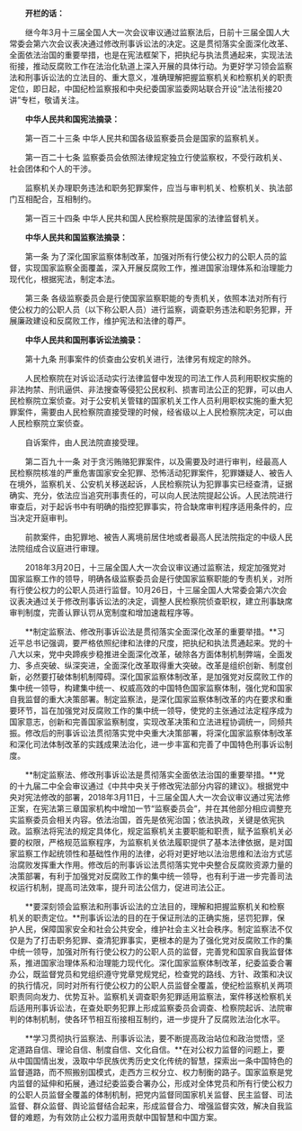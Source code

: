 　　**开栏的话：**

　　继今年3月十三届全国人大一次会议审议通过监察法后，日前十三届全国人大常委会第六次会议表决通过修改刑事诉讼法的决定。这是贯彻落实全面深化改革、全面依法治国的重要举措，也是在宪法框架下，把执纪与执法贯通起来，实现法法衔接，推动反腐败工作在法治化轨道上深入开展的具体行动。为更好学习领会监察法和刑事诉讼法的立法目的、重大意义，准确理解把握监察机关和检察机关的职责定位，即日起，中国纪检监察报和中央纪委国家监委网站联合开设“法法衔接20讲”专栏，敬请关注。

　　**中华人民共和国宪法摘录：**

　　第一百二十三条 中华人民共和国各级监察委员会是国家的监察机关。

　　第一百二十七条 监察委员会依照法律规定独立行使监察权，不受行政机关、社会团体和个人的干涉。

　　监察机关办理职务违法和职务犯罪案件，应当与审判机关、检察机关、执法部门互相配合，互相制约。

　　第一百三十四条 中华人民共和国人民检察院是国家的法律监督机关。

　　**中华人民共和国监察法摘录：**

　　第一条 为了深化国家监察体制改革，加强对所有行使公权力的公职人员的监督，实现国家监察全面覆盖，深入开展反腐败工作，推进国家治理体系和治理能力现代化，根据宪法，制定本法。

　　第三条 各级监察委员会是行使国家监察职能的专责机关，依照本法对所有行使公权力的公职人员（以下称公职人员）进行监察，调查职务违法和职务犯罪，开展廉政建设和反腐败工作，维护宪法和法律的尊严。

　　**中华人民共和国刑事诉讼法摘录：**

　　第十九条 刑事案件的侦查由公安机关进行，法律另有规定的除外。

　　人民检察院在对诉讼活动实行法律监督中发现的司法工作人员利用职权实施的非法拘禁、刑讯逼供、非法搜查等侵犯公民权利、损害司法公正的犯罪，可以由人民检察院立案侦查。对于公安机关管辖的国家机关工作人员利用职权实施的重大犯罪案件，需要由人民检察院直接受理的时候，经省级以上人民检察院决定，可以由人民检察院立案侦查。

　　自诉案件，由人民法院直接受理。

　　第二百九十一条 对于贪污贿赂犯罪案件，以及需要及时进行审判，经最高人民检察院核准的严重危害国家安全犯罪、恐怖活动犯罪案件，犯罪嫌疑人、被告人在境外，监察机关、公安机关移送起诉，人民检察院认为犯罪事实已经查清，证据确实、充分，依法应当追究刑事责任的，可以向人民法院提起公诉。人民法院进行审查后，对于起诉书中有明确的指控犯罪事实，符合缺席审判程序适用条件的，应当决定开庭审判。

　　前款案件，由犯罪地、被告人离境前居住地或者最高人民法院指定的中级人民法院组成合议庭进行审理。

　　2018年3月20日，十三届全国人大一次会议审议通过监察法，规定加强党对国家监察工作的领导，明确各级监察委员会是行使国家监察职能的专责机关，对所有行使公权力的公职人员进行监督。10月26日，十三届全国人大常委会第六次会议表决通过关于修改刑事诉讼法的决定，调整人民检察院侦查职权，建立刑事缺席审判制度，完善认罪认罚从宽制度和增加速裁程序等。

　　**制定监察法、修改刑事诉讼法是贯彻落实全面深化改革的重要举措。**习近平总书记强调，要严格依照纪律和法律的尺度，把执纪和执法贯通起来。党的十八大以来，党中央蹄疾步稳推进全面深化改革，破除各方面体制机制弊端，全面发力、多点突破、纵深突进，全面深化改革取得重大突破。改革是组织创新、制度创新，必然要打破体制机制障碍。深化国家监察体制改革，是加强党对反腐败工作的集中统一领导，构建集中统一、权威高效的中国特色国家监察体制，强化党和国家自我监督的重大决策部署。制定监察法，是深化国家监察体制改革的内在要求和重要环节，旨在加强党对反腐败工作的集中统一领导，使党的主张通过法定程序成为国家意志，创新和完善国家监察制度，实现改革决策和立法进程协调统一，同频共振。修改后的刑事诉讼法贯彻落实党中央重大决策部署，将深化国家监察体制改革和深化司法体制改革的实践成果法治化，进一步丰富和完善了中国特色刑事诉讼制度。

　　**制定监察法、修改刑事诉讼法是贯彻落实全面依法治国的重要举措。**党的十九届二中全会审议通过《中共中央关于修改宪法部分内容的建议》。根据党中央对宪法修改的部署，2018年3月11日，十三届全国人大一次会议审议通过宪法修正案，在宪法第三章国家机构中增加一节“监察委员会”，并在其他部分相应调整充实监察委员会相关内容。依法治国，首先是依宪治国；依法执政，关键是依宪执政。监察法将宪法的规定具体化，规定监察机关主要职能和职责，赋予监察机关必要的权限，严格规范监察程序，为监察机关依法履职提供了基本法律依据，是对国家监察工作起统领性和基础性作用的法律，必将对更好地以法治思维和法治方式惩治腐败发挥重大作用。修改后的刑事诉讼法贯彻落实党中央整合反腐败资源力量的决策部署，有利于加强党对反腐败工作的集中统一领导，也有利于进一步完善司法权运行机制，提高司法效率，提升司法公信力，促进司法公正。

　　**要深刻领会监察法和刑事诉讼法的立法目的，理解和把握监察机关和检察机关的职责定位。**刑事诉讼法的目的在于保证刑法的正确实施，惩罚犯罪，保护人民，保障国家安全和社会公共安全，维护社会主义社会秩序。制定监察法不仅仅是为了打击职务犯罪、查清犯罪事实，更根本的是为了强化党对反腐败工作的集中统一领导，加强对所有行使公权力的公职人员的监督，完善党和国家自我监督体系，推进国家治理体系和治理能力现代化。深化国家监察体制改革，纪委监委合署办公，既监督党员和党组织遵守党章党规党纪，检查党的路线、方针、政策和决议的执行情况，同时对所有行使公权力的公职人员监督全覆盖，使纪检监察机关两项职责同向发力、优势互补。监察机关调查职务犯罪适用监察法，案件移送检察机关后适用刑事诉讼法，在查处职务犯罪上形成监察委员会调查、检察院起诉、法院审判的体制机制，使各环节相互衔接相互制约，进一步提升了反腐败法治化水平。

　　**学习贯彻执行监察法、刑事诉讼法，要不断提高政治站位和政治觉悟，坚定道路自信、理论自信、制度自信、文化自信。**在对公权力监督的问题上，要从中国国情出发，汲取中华民族优秀历史文化传统的智慧，探索出一条中国特色的监督道路，而不照搬别国模式，走西方三权分立、权力制衡的路子。国家监察是党内监督的延伸和拓展，通过纪委监委合署办公，形成对全体党员和所有行使公权力的公职人员监督全覆盖的体制机制，把党内监督同国家机关监督、民主监督、司法监督、群众监督、舆论监督结合起来，形成监督合力、增强监督实效，解决自我监督的难题，为有效防止公权力滥用贡献中国智慧和中国方案。